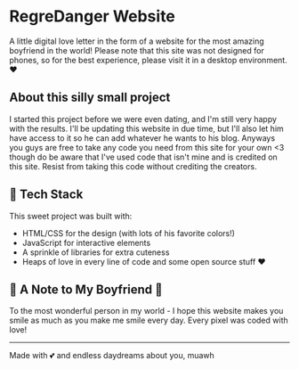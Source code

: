 #  RegreDanger Website 

A little digital love letter in the form of a website for the most amazing boyfriend in the world! Please note that this site was not designed for phones, so for the best experience, please visit it in a desktop environment. ❤️

## About this silly small project

I started this project before we were even dating, and I'm still very happy with the results. I'll be updating this website in due time, but I'll also let him have access to it so he can add whatever he wants to his blog. Anyways you guys are free to take any code you need from this site for your own <3 though do be aware that I've used code that isn't mine and is credited on this site. Resist from taking this code without crediting the creators.

## 🍰 Tech Stack

This sweet project was built with:
- HTML/CSS for the design (with lots of his favorite colors!)
- JavaScript for interactive elements
- A sprinkle of libraries for extra cuteness
- Heaps of love in every line of code and some open source stuff ❤️

## 🍓 A Note to My Boyfriend 🍓

To the most wonderful person in my world - I hope this website makes you smile as much as you make me smile every day. Every pixel was coded with love! 

---

Made with 💕 and endless daydreams about you, muawh
